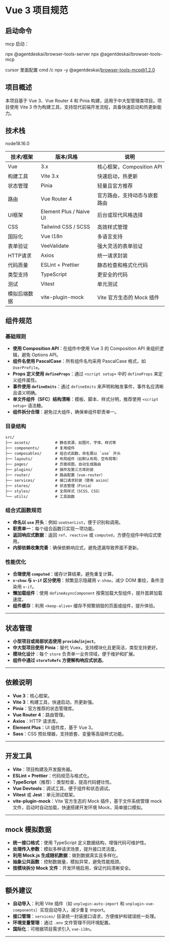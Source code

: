 
# Vue 3 项目规范

## 启动命令

mcp 启动：

npx @agentdeskai/browser-tools-server
npx @agentdeskai/browser-tools-mcp

cursor 里面配置
cmd /c npx -y @agentdeskai/browser-tools-mcp@1.2.0


## 项目概述
本项目基于 Vue 3、Vue Router 4 和 Pinia 构建，适用于中大型管理类项目。项目使用 Vite 3 作为构建工具，支持现代前端开发流程，具备快速启动和热更新能力。

## 技术栈

node18.16.0

| 技术/框架     | 版本/风格        | 说明                                   |
|---------------|------------------|--------------------------------------|
| Vue           | 3.x              | 核心框架，Composition API             |
| 构建工具       | Vite 3.x          | 快速启动，热更新                      |
| 状态管理       | Pinia            | 轻量且官方推荐                        |
| 路由          | Vue Router 4     | 官方路由，支持动态与嵌套路由           |
| UI框架        | Element Plus / Naive UI | 后台或现代风格选择                     |
| CSS           | Tailwind CSS / SCSS | 高效样式管理                         |
| 国际化         | Vue I18n         | 多语言支持                           |
| 表单验证       | VeeValidate       | 强大灵活的表单验证                    |
| HTTP请求      | Axios            | 统一请求封装                         |
| 代码质量       | ESLint + Prettier | 静态检查和格式化代码                   |
| 类型支持       | TypeScript       | 更安全的代码                         |
| 测试          | Vitest           | 单元测试                             |
| 模拟后端数据   | vite-plugin-mock |  Vite 官方生态的 Mock 插件            |


## 组件规范

### 基础规则
- **使用 Composition API**：在组件中使用 Vue 3 的 Composition API 来组织逻辑，避免 Options API。
- **组件名使用 PascalCase**：所有组件名均采用 PascalCase 格式，如 `UserProfile`。
- **Props 定义使用 `defineProps`**：通过 `<script setup>` 中的 `defineProps` 来定义组件属性。
- **事件使用 `defineEmits`**：通过 `defineEmits` 来声明和触发事件，事件名应清晰且语义明确。
- **单文件组件（SFC）结构清晰**：模板、脚本、样式分明，推荐使用 `<script setup>` 语法糖。
- **组件拆分合理**：避免过大组件，确保单组件职责单一。

### 目录结构
```
src/
├── assets/           # 静态资源，如图片、字体、样式等
├── components/       # 复用组件
├── composables/      # 组合式函数，命名需以 `use` 开头
├── layouts/          # 布局组件（如默认布局、空布局等）
├── pages/            # 页面视图，自动生成路由
├── plugins/          # 插件及第三方库封装
├── router/           # 路由配置（vue-router）
├── services/         # 接口请求封装（使用 axios）
├── stores/           # 状态管理（Pinia）
├── styles/           # 全局样式（SCSS、CSS）
└── utils/            # 工具函数
```

### 组合式函数规范
- **命名以 `use` 开头**：例如 `useUserList`，便于识别和调用。
- **职责单一**：每个组合函数只实现一项功能。
- **返回响应式数据**：返回 `ref`、`reactive` 或 `computed`，方便在组件中响应式使用。
- **内部依赖收集完善**：确保依赖响应式，避免遗漏导致界面不更新。

### 性能优化
- **合理使用 `computed`**：缓存计算结果，避免重复计算。
- **`v-show` 与 `v-if` 区分使用**：频繁显示隐藏用 `v-show`，减少 DOM 重绘，条件渲染用 `v-if`。
- **懒加载组件**：使用 `defineAsyncComponent` 按需加载大型组件，提升首屏加载速度。
- **组件缓存**：利用 `<keep-alive>` 缓存不频繁销毁的页面或组件，提升体验。

---

## 状态管理

- **小型项目或局部状态使用 `provide`/`inject`**。
- **中大型项目使用 Pinia**：替代 Vuex，支持模块化且更简洁，类型支持更好。
- **模块化设计**：每个 `store` 负责单一业务领域，便于维护和扩展。
- **组件中通过 `storeToRefs` 方便解构响应式状态**。

---

## 依赖说明
- **Vue 3**：核心框架。
- **Vite 3**：构建工具，快速启动，热更新强。
- **Pinia**：官方推荐的状态管理库。
- **Vue Router 4**：路由管理。
- **Axios**：HTTP 请求库。
- **Element Plus**：UI 组件库，基于 Vue 3。
- **Sass**：CSS 预处理器，支持嵌套、变量等高级样式功能。

---

## 开发工具

- **Vite**：项目构建及开发服务器。
- **ESLint + Prettier**：代码规范与格式化。
- **TypeScript**（推荐）：类型检查，提高代码健壮性。
- **Vue Devtools**：调试工具，便于组件和状态调试。
- **Vitest** 或 **Jest**：单元测试框架。
- **vite-plugin-mock**：Vite 官方生态的 Mock 插件，基于文件系统管理 mock 文件，启动时自动加载，快速搭建开发环境 Mock，简单接口模拟。

---

## mock 模拟数据

- **统一接口格式**：使用 TypeScript 定义数据结构，增强代码可维护性。
- **处理传入参数**：模拟多种请求场景，提升接口灵活度。
- **利用 Mock.js 生成随机数据**：做到数据真实且多样化。
- **抽象公共函数**：控制数据量，模拟异常，避免性能瓶颈。
- **按模块拆分 Mock 文件**：开发环境启用，保证代码清晰安全。
---

## 额外建议

- **自动导入**：利用 Vite 插件（如 `unplugin-auto-import` 和 `unplugin-vue-components`）实现自动导入，减少重复 import。
- **接口管理**：`services/` 目录统一封装接口请求，方便维护和错误统一处理。
- **环境变量管理**：通过 `.env` 文件管理不同环境配置。
- **国际化**：可根据项目需求引入 `vue-i18n`。

---